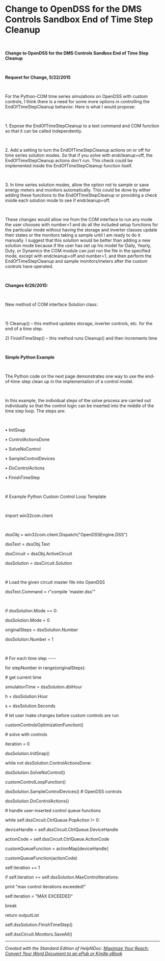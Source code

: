# Change to OpenDSS for the DMS Controls Sandbox End of Time Step Cleanup

&nbsp;

**Change to OpenDSS for the DMS Controls Sandbox End of Time Step Cleanup**

&nbsp;

**Request for Change, 5/22/2015**

&nbsp;

For the Python-COM time series simulations on OpenDSS with custom controls, I think there is a need for some more options in controlling the EndOfTimeStepCleanup behavior. Here is what I would propose:

&nbsp;

&#49;. Expose the EndOfTimeStepCleanup to a text command and COM function so that it can be called independently.

&nbsp;

&#50;. Add a setting to turn the EndOfTimeStepCleanup actions on or off for time series solution modes. So that if you solve with endcleanup=off, the EndOfTimeStepCleanup actions don’t run. This check could be implemented inside the EndOfTimeStepCleanup function itself.

&nbsp;

&#51;. In time series solution modes, allow the option not to sample or save energy meters and monitors automatically. This could be done by either adding these functions to the EndOfTimeStepCleanup or providing a check inside each solution mode to see if endcleanup=off.&nbsp;

&nbsp;

These changes would allow me from the COM interface to run any mode the user chooses with number=1 and do all the included setup functions for the particular mode without having the storage and inverter classes update their states or the monitors taking a sample until I am ready to do it manually. I suggest that this solution would be better than adding a new solution mode because if the user has set up his model for Daily, Yearly, Duty, or Dynamics the COM module can just run the file in the specified mode, except with endcleanup=off and number=1, and then perform the EndOfTimeStepCleanup and sample monitors/meters after the custom controls have operated.

&nbsp;

**Changes 6/26/2015:**

&nbsp;

New method of COM interface Solution class:

&nbsp;

&#49;) Cleanup() – this method updates storage, inverter controls, etc. for the end of a time step.

&#50;) FinishTimeStep() – this method runs Cleanup() and then increments time

&nbsp;

**Simple Python Example**

&nbsp;

The Python code on the next page demonstrates one way to use the end-of-time-step clean up in the implementation of a control model.

&nbsp;

In this example, the individual steps of the solve process are carried out individually so that the control logic can be inserted into the middle of the time step loop. The steps are:

&nbsp;

• InitSnap

• ControlActionsDone

• SolveNoControl

• SampleControlDevices

• DoControlActions

• FinishTimeStep

&nbsp;

\# Example Python Custom Control Loop Template

&nbsp;

import win32com.client

&nbsp;

dssObj = win32com.client.Dispatch("OpenDSSEngine.DSS")

dssText = dssObj.Text

dssCircuit = dssObj.ActiveCircuit

dssSolution = dssCircuit.Solution

&nbsp;

\# Load the given circuit master file into OpenDSS

dssText.Command = r"compile 'master.dss'"

&nbsp;

if dssSolution.Mode == 0:

dssSolution.Mode = 0

originalSteps = dssSolution.Number

dssSolution.Number = 1

&nbsp;

\# For each time step ----

for stepNumber in range(originalSteps):

\# get current time

simulationTime = dssSolution.dblHour

h = dssSolution.Hour

s = dssSolution.Seconds

\# let user make changes before custom controls are run

customControlsOptimizationFunction()

\# solve with controls

iteration = 0

dssSolution.InitSnap()

while not dssSolution.ControlActionsDone:

dssSolution.SolveNoControl()

customControlLoopFunction()

dssSolution.SampleControlDevices() # OpenDSS controls

dssSolution.DoControlActions()

\# handle user-inserted control queue functions

while self.dssCircuit.CtrlQueue.PopAction \!= 0:

deviceHandle = self.dssCircuit.CtrlQueue.DeviceHandle

actionCode = self.dssCircuit.CtrlQueue.ActionCode

customQueueFunction = actionMap\[deviceHandle\]

customQueueFunction(actionCode)

self.iteration += 1

if self.iteration \>= self.dssSolution.MaxControlIterations:

print "max control iterations exceeded\!"

self.iteration = "MAX EXCEEDED"

break

return outputList

self.dssSolution.FinishTimeStep()

self.dssCircuit.Monitors.SaveAll()

***
_Created with the Standard Edition of HelpNDoc: [Maximize Your Reach: Convert Your Word Document to an ePub or Kindle eBook](<https://www.helpndoc.com/step-by-step-guides/how-to-convert-a-word-docx-file-to-an-epub-or-kindle-ebook/>)_
